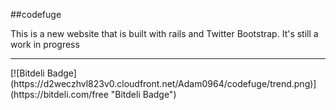 ##codefuge


   This is a new website that is built with rails and Twitter Bootstrap. It's still a work in progress
***
<div class='footer'>
[![Bitdeli Badge](https://d2weczhvl823v0.cloudfront.net/Adam0964/codefuge/trend.png)](https://bitdeli.com/free "Bitdeli Badge")

</div>

